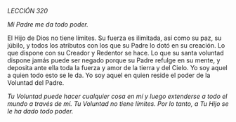 *LECCIÓN 320*

*Mi Padre me da todo poder.*

El Hijo de Dios no tiene límites. Su fuerza es ilimitada, así como su paz, su júbilo, y todos los atributos con los que su Padre lo dotó en su creación. Lo que dispone con su Creador y Redentor se hace. Lo que su santa voluntad dispone jamás puede ser negado porque su Padre refulge en su mente, y deposita ante ella toda la fuerza y amor de la tierra y del Cielo. Yo soy aquel a quien todo esto se le da. Yo soy aquel en quien reside el poder de la Voluntad del Padre.

_Tu Voluntad puede hacer cualquier cosa en mí y luego extenderse a todo el mundo a través de mí. Tu Voluntad no tiene límites. Por lo tanto, a Tu Hijo se le ha dado todo poder._